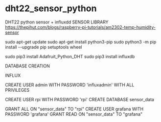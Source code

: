 # dht22_sensor_python
DHT22 python sensor + influxdd
SENSOR LIBRARY
https://thepihut.com/blogs/raspberry-pi-tutorials/am2302-temp-humidity-sensor

sudo apt-get update
sudo apt-get install python3-pip
sudo python3 -m pip install --upgrade pip setuptools wheel

sudo pip3 install Adafruit_Python_DHT
sudo pip3 install influxdb




DATABASE CREATION

INFLUX 

CREATE USER admin WITH PASSWORD 'influxadmin' WITH ALL PRIVILEGES

CREATE USER rpi WITH PASSWORD 'rpi'
CREATE DATABASE sensor_data

GRANT ALL ON "sensor_data" TO "rpi"
CREATE USER grafana WITH PASSWORD 'grafana'
GRANT READ ON "sensor_data" TO "grafana"
